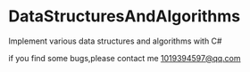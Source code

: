 # DataStructuresAndAlgorithms
Implement various data structures and algorithms with C#

if you find some bugs,please contact me 1019394597@qq.com
